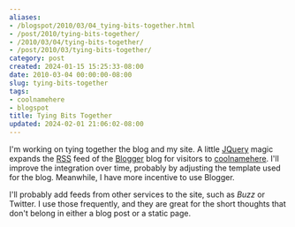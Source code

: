 ```yaml
---
aliases:
- /blogspot/2010/03/04_tying-bits-together.html
- /post/2010/tying-bits-together/
- /2010/03/04/tying-bits-together/
- /post/2010/03/tying-bits-together/
category: post
created: 2024-01-15 15:25:33-08:00
date: 2010-03-04 00:00:00-08:00
slug: tying-bits-together
tags:
- coolnamehere
- blogspot
title: Tying Bits Together
updated: 2024-02-01 21:06:02-08:00
---
```


I'm working on tying together the blog and my site. A little [JQuery](http://jquery.com) magic expands the [RSS](../../../card/RSS.md) feed of the [Blogger](../../../card/Blogger.md) blog for visitors to [coolnamehere](../../../card/coolnamehere.md). I'll improve the integration over time, probably by adjusting the template used for the blog. Meanwhile, I have more incentive to use Blogger.

<!--more-->

I'll probably add feeds from other services to the site, such as *Buzz* or Twitter. I use those frequently, and they are great for the short thoughts that don't belong in either a blog post or a static page.